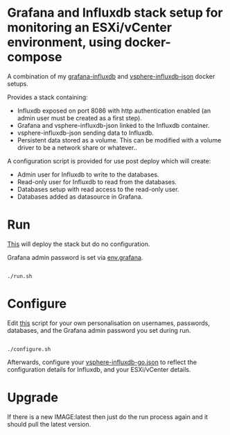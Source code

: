 # Grafana and Influxdb stack setup for monitoring an ESXi/vCenter environment, using docker-compose

A combination of my [grafana-influxdb](https://github.com/szukalski/docker/tree/master/grafana-influxdb) and [vsphere-influxdb-json](https://github.com/szukalski/docker/tree/master/vsphere-influxdb-json) docker setups.

Provides a stack containing:
* Influxdb exposed on port 8086 with http authentication enabled (an admin user must be created as a first step).
* Grafana and vsphere-influxdb-json linked to the Influxdb container.
* vsphere-influxdb-json sending data to Influxdb.
* Persistent data stored as a volume. This can be modified with a volume driver to be a network share or whatever..

A configuration script is provided for use post deploy which will create:
* Admin user for Influxdb to write to the databases.
* Read-only user for Influxdb to read from the databases.
* Databases setup with read access to the read-only user.
* Databases added as datasource in Grafana.

# Run

[This](./run.sh) will deploy the stack but do no configuration.

Grafana admin password is set via [env.grafana](./env.grafana).

```

./run.sh

```

# Configure

Edit [this](./configure.sh) script for your own personalisation on usernames, passwords, databases, and the Grafana admin password you set during run.

```

./configure.sh

```

Afterwards, configure your [vsphere-influxdb-go.json](./vsphere-influxdb-go.json) to reflect the configuration details for Influxdb, and your ESXi/vCenter details.

# Upgrade

If there is a new IMAGE:latest then just do the run process again and it should pull the latest version.

